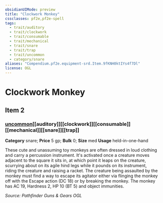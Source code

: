 ```yaml
---
obsidianUIMode: preview
title: "Clockwork Monkey"
cssclasses: pf2e,pf2e-spell
tags:
  - trait/auditory
  - trait/clockwork
  - trait/consumable
  - trait/mechanical
  - trait/snare
  - trait/trap
  - trait/uncommon
  - category/snare
aliases: "Compendium.pf2e.equipment-srd.Item.9fKNH0ktIYs4f7Dl"
license: OGL
---
```

# Clockwork Monkey
## Item 2
### [uncommon](uncommon "Uncommon Rarity Trait")[[auditory]][[clockwork]][[consumable]][[mechanical]][[snare]][[trap]]

**Category** snare; 
**Price** 5 gp; 
**Bulk** 0; **Size** med
**Usage** held-in-one-hand

These cute and unassuming toy monkeys are often dressed in loud clothing and carry a percussion instrument. It's activated once a creature moves adjacent to the square it sits in, at which point it leaps on the creature, scurrying about on its agile hind legs while it pounds on its instrument, riding the creature and raising a racket. The creature being assaulted by the monkey must find a way to escape its agitator either via flinging the monkey off with the Escape action (DC 18) or by breaking the monkey. The monkey has AC 19, Hardness 2, HP 10 (BT 5) and object immunities.

*Source: Pathfinder Guns & Gears*
*OGL*